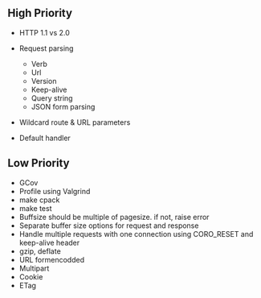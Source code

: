 ## High Priority
- HTTP 1.1 vs 2.0
  
- Request parsing
  * Verb
  * Url
  * Version
  * Keep-alive
  * Query string
  * JSON form parsing
- Wildcard route & URL parameters
- Default handler


## Low Priority
- GCov
- Profile using Valgrind
- make cpack
- make test
- Buffsize should be multiple of pagesize. if not, raise error
- Separate buffer size options for request and response
- Handle multiple requests with one connection using CORO_RESET and keep-alive
  header
- gzip, deflate
- URL formencodded 
- Multipart
- Cookie
- ETag
